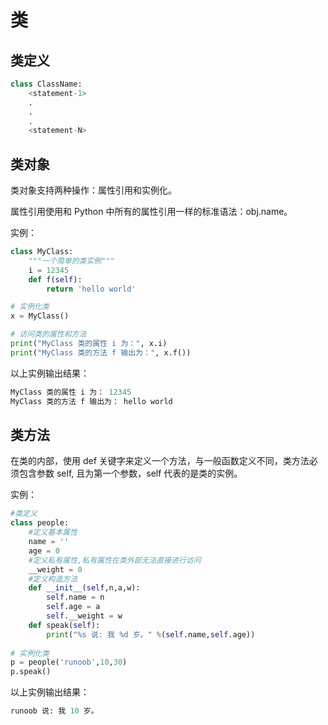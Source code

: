 # 类

## 类定义

```python
class ClassName:
    <statement-1>
    .
    .
    .
    <statement-N>
```

## 类对象

类对象支持两种操作：属性引用和实例化。

属性引用使用和 Python 中所有的属性引用一样的标准语法：obj.name。

实例：

```python
class MyClass:
    """一个简单的类实例"""
    i = 12345
    def f(self):
        return 'hello world'

# 实例化类
x = MyClass()

# 访问类的属性和方法
print("MyClass 类的属性 i 为：", x.i)
print("MyClass 类的方法 f 输出为：", x.f())
```

以上实例输出结果：

```python
MyClass 类的属性 i 为： 12345
MyClass 类的方法 f 输出为： hello world
```

## 类方法

在类的内部，使用 def 关键字来定义一个方法，与一般函数定义不同，类方法必须包含参数 self, 且为第一个参数，self 代表的是类的实例。

实例：

```python
#类定义
class people:
    #定义基本属性
    name = ''
    age = 0
    #定义私有属性,私有属性在类外部无法直接进行访问
    __weight = 0
    #定义构造方法
    def __init__(self,n,a,w):
        self.name = n
        self.age = a
        self.__weight = w
    def speak(self):
        print("%s 说: 我 %d 岁。" %(self.name,self.age))
 
# 实例化类
p = people('runoob',10,30)
p.speak()
```

以上实例输出结果：

```python
runoob 说: 我 10 岁。
```
